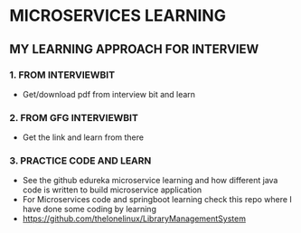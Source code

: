 # MICROSERVICES LEARNING

## MY LEARNING APPROACH FOR INTERVIEW
### 1. FROM INTERVIEWBIT
* Get/download pdf from interview bit and learn

### 2. FROM GFG INTERVIEWBIT
* Get the link and learn from there


### 3. PRACTICE CODE AND LEARN
* See the github edureka microservice learning and how different java code is written to build microservice application
* For Microservices code and springboot learning check this repo where  I have done some coding by learning
* https://github.com/thelonelinux/LibraryManagementSystem

